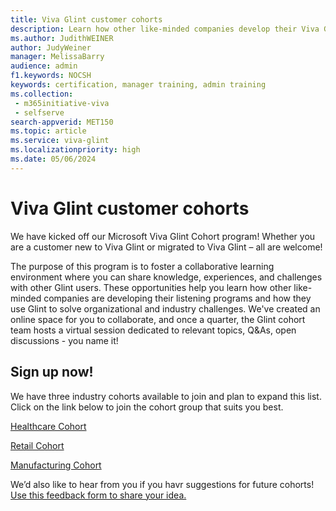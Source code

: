 ```yaml
---
title: Viva Glint customer cohorts
description: Learn how other like-minded companies develop their Viva Glint listening programs to solve challenges.
ms.author: JudithWEINER
author: JudyWeiner
manager: MelissaBarry
audience: admin
f1.keywords: NOCSH
keywords: certification, manager training, admin training
ms.collection: 
 - m365initiative-viva
 - selfserve
search-appverid: MET150
ms.topic: article
ms.service: viva-glint
ms.localizationpriority: high
ms.date: 05/06/2024
---
```


# Viva Glint customer cohorts

We have kicked off our Microsoft Viva Glint Cohort program! Whether you are a customer new to Viva Glint or migrated to Viva Glint – all are welcome! 

The purpose of this program is to foster a collaborative learning environment where you can share knowledge, experiences, and challenges with other Glint users.  These opportunities help you learn how other like-minded companies are developing their listening programs and how they use Glint to solve organizational and industry challenges. We've created an online space for you to collaborate, and once a quarter, the Glint cohort team hosts a virtual session dedicated to relevant topics, Q&As, open discussions - you name it!  

## Sign up now!

We have three industry cohorts available to join and plan to expand this list. Click on the link below to join the cohort group that suits you best. 

[Healthcare Cohort](https://go.microsoft.com/fwlink/?linkid=2269828)

[Retail Cohort](https://go.microsoft.com/fwlink/?linkid=2269542)

[Manufacturing Cohort](https://go.microsoft.com/fwlink/?linkid=2269829) 
 
We’d also like to hear from you if you havr suggestions for future cohorts! [Use this feedback form to share your idea.](https://forms.office.com/r/nAUSbLrhAz)
